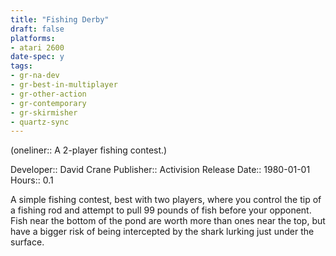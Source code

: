 ```yaml
---
title: "Fishing Derby"
draft: false
platforms:
- atari 2600
date-spec: y
tags:
- gr-na-dev
- gr-best-in-multiplayer
- gr-other-action
- gr-contemporary 
- gr-skirmisher
- quartz-sync
---
```


(oneliner:: A 2-player fishing contest.)

Developer:: David Crane
Publisher:: Activision
Release Date:: 1980-01-01
Hours:: 0.1

A simple fishing contest, best with two players, where you control the tip of a fishing rod and attempt to pull 99 pounds of fish before your opponent. Fish near the bottom of the pond are worth more than ones near the top, but have a bigger risk of being intercepted by the shark lurking just under the surface.